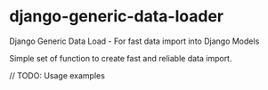 # django-generic-data-loader
Django Generic Data Load - For fast data import into Django Models

Simple set of function to create fast and reliable data import.

// TODO: Usage examples
